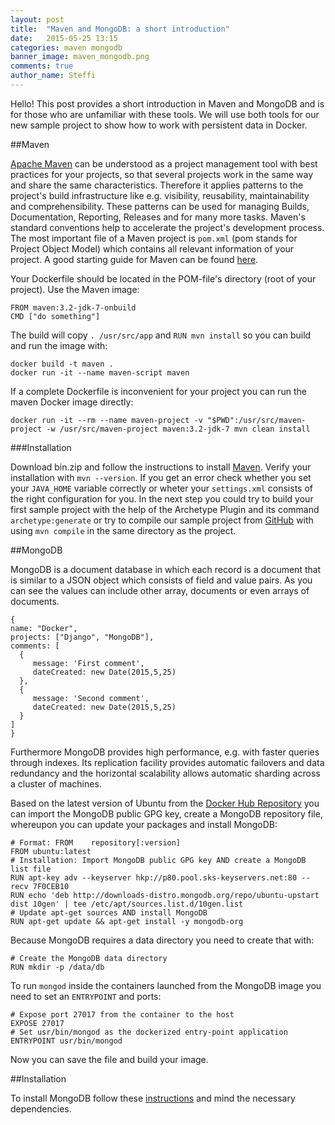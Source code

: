 ```yaml
---
layout: post
title:  "Maven and MongoDB: a short introduction"
date:   2015-05-25 13:15
categories: maven mongodb
banner_image: maven_mongodb.png
comments: true
author_name: Steffi
---
```


Hello! This post provides a short introduction in Maven and MongoDB and is for those who are unfamiliar with these tools. We will use both tools for our new sample project to show how to work with persistent data in Docker.

<!--more-->

##Maven

[Apache Maven](https://maven.apache.org/index.html) can be understood as a project management tool with best practices for your projects, so that several projects work in the same way and share the same characteristics. Therefore it applies patterns to the project's build infrastructure like e.g. visibility, reusability, maintainability and comprehensibility. These patterns can be used for managing Builds, Documentation, Reporting, Releases and for many more tasks. Maven's standard conventions help to accelerate the project's development process. The most important file of a Maven project is `pom.xml` (pom stands for Project Object Model) which contains all relevant information of your project. A good starting guide for Maven can be found [here](https://maven.apache.org/guides/getting-started/maven-in-five-minutes.html).

Your Dockerfile should be located in the POM-file's directory (root of your project). Use the Maven image:

    FROM maven:3.2-jdk-7-onbuild
    CMD ["do something"]

The build will copy `. /usr/src/app` and `RUN mvn install` so you can build and run the image with:

    docker build -t maven .
    docker run -it --name maven-script maven

If a complete Dockerfile is inconvenient for your project you can run the maven Docker image directly:

    docker run -it --rm --name maven-project -v "$PWD":/usr/src/maven-project -w /usr/src/maven-project maven:3.2-jdk-7 mvn clean install


###Installation

Download bin.zip and follow the instructions to install [Maven](http://maven.apache.org/download.cgi). Verify your installation with `mvn --version`. If you get an error check whether you set your `JAVA_HOME` variable correctly or wheter your `settings.xml` consists of the right configuration for you.
In the next step you could try to build your first sample project with the help of the Archetype Plugin and its command `archetype:generate` or try to compile our sample project from [GitHub](https://github.com/learning-continuous-deployment/java-mongodb-sample) with using `mvn compile` in the same directory as the project.


##MongoDB

MongoDB is a document database in which each record is a document that is similar to a JSON object which consists of field and value pairs. As you can see the values can include other array, documents or even arrays of documents.

    {
    name: "Docker",
    projects: ["Django", "MongoDB"],
    comments: [
      {
         message: 'First comment',
         dateCreated: new Date(2015,5,25)
      },
      {
         message: 'Second comment',
         dateCreated: new Date(2015,5,25)
      }
    ]
    }

Furthermore MongoDB provides high performance, e.g. with faster queries through indexes. Its replication facility provides automatic failovers and data redundancy and the horizontal scalability allows automatic sharding across a cluster of machines.

Based on the latest version of Ubuntu from the [Docker Hub Repository](https://registry.hub.docker.com/_/ubuntu/) you can import the MongoDB public GPG key, create a MongoDB repository file, whereupon you can update your packages and install MongoDB:

    # Format: FROM    repository[:version]
    FROM ubuntu:latest
    # Installation: Import MongoDB public GPG key AND create a MongoDB list file
    RUN apt-key adv --keyserver hkp://p80.pool.sks-keyservers.net:80 --recv 7F0CEB10
    RUN echo 'deb http://downloads-distro.mongodb.org/repo/ubuntu-upstart dist 10gen' | tee /etc/apt/sources.list.d/10gen.list
    # Update apt-get sources AND install MongoDB
    RUN apt-get update && apt-get install -y mongodb-org

Because MongoDB requires a data directory you need to create that with:

    # Create the MongoDB data directory
    RUN mkdir -p /data/db
To run `mongod` inside the containers launched from the MongoDB image you need to set an `ENTRYPOINT` and ports:

    # Expose port 27017 from the container to the host
    EXPOSE 27017
    # Set usr/bin/mongod as the dockerized entry-point application
    ENTRYPOINT usr/bin/mongod

Now you can save the file and build your image.


##Installation

To install MongoDB follow these [instructions](http://docs.mongodb.org/manual/installation/) and mind the necessary dependencies. 
